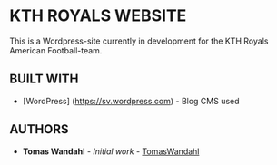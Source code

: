# KTH ROYALS WEBSITE

This is a Wordpress-site currently in development for the KTH Royals American Football-team.

## BUILT WITH

* [WordPress] (https://sv.wordpress.com) - Blog CMS used

## AUTHORS

* **Tomas Wandahl** - *Initial work* - [TomasWandahl](https://github.com/TomasWandahl)